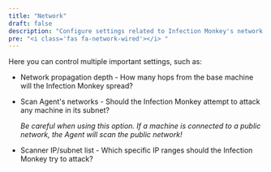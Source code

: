 ```yaml
---
title: "Network"
draft: false
description: "Configure settings related to Infection Monkey's network activity."
pre: "<i class='fas fa-network-wired'></i> "
---
```


Here you can control multiple important settings, such as:

* Network propagation depth - How many hops from the base machine will the Infection Monkey spread?
* Scan Agent's networks - Should the Infection Monkey attempt to attack any machine in its subnet?

  _Be careful when using this option. If a machine is connected to a public network, the Agent will scan the public network!_
* Scanner IP/subnet list - Which specific IP ranges should the Infection Monkey try to attack?
